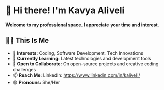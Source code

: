 # 👋 Hi there! I'm Kavya Aliveli 

**Welcome to my professional space. I appreciate your time and interest**.

## 👩‍💻 This Is Me

- 👀 **Interests:** Coding, Software Development, Tech Innovations  
- 🌱 **Currently Learning:** Latest technologies and development tools  
- 💞️ **Open to Collaborate:** On open-source projects and creative coding challenges  
- 📫 **Reach Me:** LinkedIn: https://www.linkedin.com/in/kaliveli/
- 😄 **Pronouns:** She/Her  

